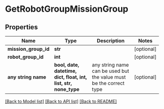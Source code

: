 # GetRobotGroupMissionGroup


## Properties
Name | Type | Description | Notes
------------ | ------------- | ------------- | -------------
**mission_group_id** | **str** |  | [optional] 
**robot_group_id** | **int** |  | [optional] 
**any string name** | **bool, date, datetime, dict, float, int, list, str, none_type** | any string name can be used but the value must be the correct type | [optional]

[[Back to Model list]](../README.md#documentation-for-models) [[Back to API list]](../README.md#documentation-for-api-endpoints) [[Back to README]](../README.md)


